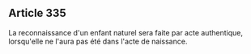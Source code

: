 Article 335
----
La reconnaissance d'un enfant naturel sera faite par acte authentique,
lorsqu'elle ne l'aura pas été dans l'acte de naissance.
